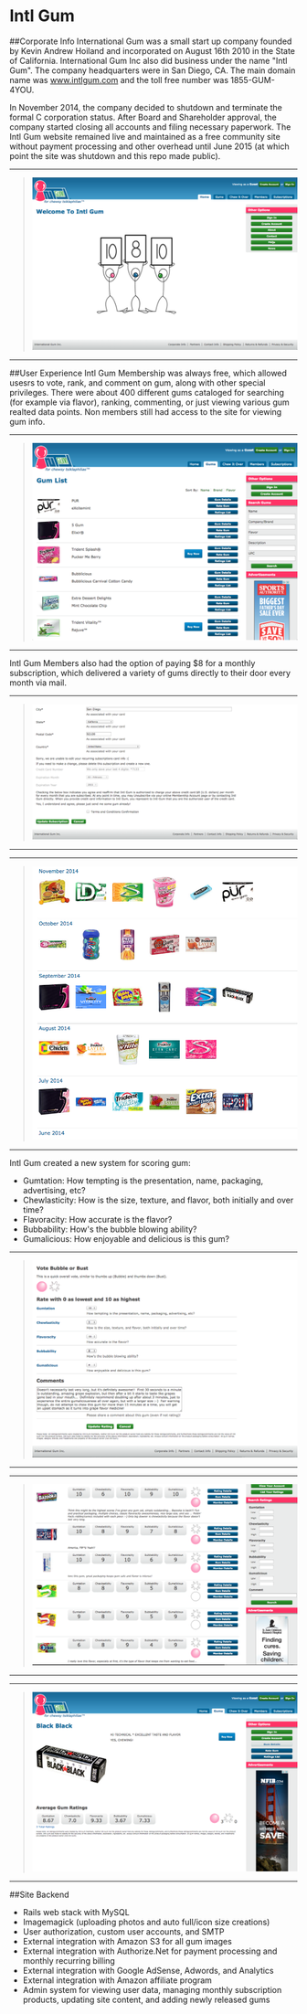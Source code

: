 Intl Gum
==
##Corporate Info
International Gum was a small start up company founded by Kevin Andrew Hoiland and incorporated on August 16th 2010 in the State of California. International Gum Inc also did business under the name "Intl Gum". The company headquarters were in San Diego, CA.  The main domain name was www.intlgum.com and the toll free number was 1855-GUM-4YOU.

In November 2014, the company decided to shutdown and terminate the formal C corporation status. After Board and Shareholder approval, the company started closing all accounts and filing necessary paperwork. The Intl Gum website remained live and maintained as a free community site without payment processing and other overhead until June 2015 (at which point the site was shutdown and this repo made public).

- - -
> ![Main Page](https://github.com/kevin-hoiland/ig/blob/master/doc/homepage.png)

- - -

##User Experience
Intl Gum Membership was always free, which allowed usesrs to vote, rank, and comment on gum, along with other special privileges.  There were about 400 different gums cataloged for searching (for example via flavor), ranking, commenting, or just viewing various gum realted data points.  Non members still had access to the site for viewing gum info.

- - -
> ![Main Page](https://github.com/kevin-hoiland/ig/blob/master/doc/gumlist.png)

- - -

Intl Gum Members also had the option of paying $8 for a monthly subscription, which delivered a variety of gums directly to their door every month via mail.

- - -
> ![Main Page](https://github.com/kevin-hoiland/ig/blob/master/doc/billing_p3.png)

- - -

- - -
> ![Main Page](https://github.com/kevin-hoiland/ig/blob/master/doc/subscriptions.png)

- - -

Intl Gum created a new system for scoring gum:
* Gumtation: How tempting is the presentation, name, packaging, advertising, etc? 
* Chewlasticity: How is the size, texture, and flavor, both initially and over time? 
* Flavoracity: How accurate is the flavor? 
* Bubbability: How's the bubble blowing ability? 
* Gumalicious: How enjoyable and delicious is this gum?

- - -
> ![Main Page](https://github.com/kevin-hoiland/ig/blob/master/doc/gumrating.png)

- - -

- - -
> ![Main Page](https://github.com/kevin-hoiland/ig/blob/master/doc/ratingslist.png)

- - -

- - -
> ![Main Page](https://github.com/kevin-hoiland/ig/blob/master/doc/gumdetails.png)

- - -

##Site Backend
* Rails web stack with MySQL
* Imagemagick (uploading photos and auto full/icon size creations)
* User authorization, custom user accounts, and SMTP
* External integration with Amazon S3 for all gum images
* External integration with Authorize.Net for payment processing and monthly recurring billing
* External integration with Google AdSense, Adwords, and Analytics
* External integration with Amazon affiliate program
* Admin system for viewing user data, managing monthly subscription products, updating site content, and adding newly released gums

